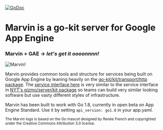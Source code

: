 [![GoDoc](https://godoc.org/github.com/NYTimes/marvin?status.svg)](https://godoc.org/github.com/NYTimes/marvin)

# Marvin is a go-kit server for Google App Engine
### Marvin + GAE -> _let's get it oooonnnn!_
![Marvin!](https://cdn-images-1.medium.com/max/1600/1*btef9arpHHTzuknPFBHdUw.jpeg)

Marvin provides common tools and structure for services being built on Google App Engine by leaning heavily on the [go-kit/kit/transport/http package](http://godoc.org/github.com/go-kit/kit/transport/http). The [service interface here](http://godoc.org/github.com/NYTimes/marvin#Service) is very similar to the service interface in [NYT's gizmo/server/kit package](https://godoc.org/github.com/NYTimes/gizmo/server/kit#Service) so teams can build very similar looking software but use vasty different styles of infrastructure.

Marvin has been built to work with Go 1.8, currently in open beta on App Engine Standard. Use it by setting `api_version: go1.8` in your app.yaml.

<sub>The Marvin logo is based on the Go mascot designed by Renée French and copyrighted under the Creative Commons Attribution 3.0 license.</sub>
